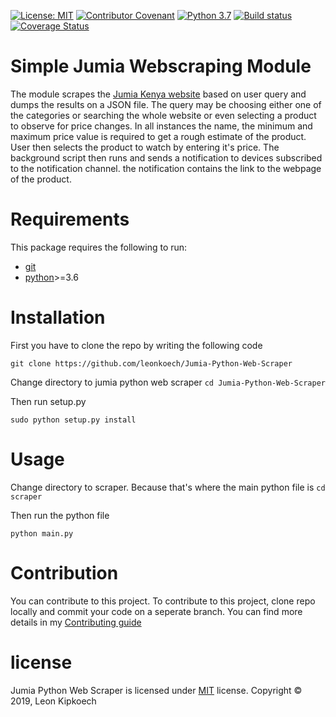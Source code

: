 [![License: MIT](https://img.shields.io/badge/License-MIT-green.svg)](https://opensource.org/licenses/MIT)
[![Contributor Covenant](https://img.shields.io/badge/Contributor%20Covenant-v2.0%20adopted-ff69b4.svg)](code-of-conduct.md)
[![Python 3.7](https://img.shields.io/badge/python-3.7-blue.svg)](https://www.python.org/downloads/release/python-360/)
[![Build status](https://ci.appveyor.com/api/projects/status/pjxh5g91jpbh7t84?svg=true)](https://ci.appveyor.com/project/tygerbytes/resourcefitness)
 [![Coverage Status](https://coveralls.io/repos/github/leonkoech/Jumia-Python-Web-Scraper/badge.svg?branch=master)](https://coveralls.io/github/leonkoech/Jumia-Python-Web-Scraper?branch=master)
# Simple Jumia Webscraping Module

The module scrapes the [Jumia Kenya website](jumia.co.ke) based on user query and dumps the results on a JSON file. The query may be choosing either one of the categories or searching the whole website or even selecting a product to observe for price changes. In all instances the name, the minimum and maximum price value is required to get a rough estimate of the product. User then selects the product to watch by entering it's price.
The background script then runs and sends a notification to devices subscribed to the notification channel. the notification contains the link to the webpage of the product.

# Requirements
This package requires the following to run:

- [git](https://www.digitalocean.com/community/tutorials/how-to-install-git-on-ubuntu-18-04)  
- [python](https://www.python.org/downloads/)>=3.6
# Installation
First you have to clone the repo by writing the following code

 `git clone https://github.com/leonkoech/Jumia-Python-Web-Scraper`

Change directory to jumia python web scraper
 `cd Jumia-Python-Web-Scraper`

Then run  setup.py

`sudo python setup.py install`
# Usage
Change directory to scraper. Because that's where the main python file is
 `cd scraper`

Then run the python file

`python main.py`
# Contribution
You can contribute to this project.
To contribute to this project, clone repo locally and commit your code on a seperate branch.
You can find more details in my [Contributing guide](docs/contibuting.md)

# license
Jumia Python Web Scraper is licensed under [MIT](#) license.
Copyright &copy; 2019, Leon Kipkoech

